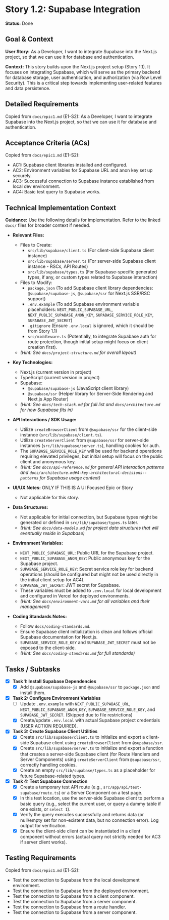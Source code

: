 # Story 1.2: Supabase Integration

**Status:** Done

## Goal & Context

**User Story:** As a Developer, I want to integrate Supabase into the Next.js project, so that we can use it for database and authentication.

**Context:** This story builds upon the Next.js project setup (Story 1.1). It focuses on integrating Supabase, which will serve as the primary backend for database storage, user authentication, and authorization (via Row Level Security). This is a critical step towards implementing user-related features and data persistence.

## Detailed Requirements

Copied from `docs/epic1.md` (E1-S2):
As a Developer, I want to integrate Supabase into the Next.js project, so that we can use it for database and authentication.

## Acceptance Criteria (ACs)

Copied from `docs/epic1.md` (E1-S2):

- AC1: Supabase client libraries installed and configured.
- AC2: Environment variables for Supabase URL and anon key set up securely.
- AC3: Successful connection to Supabase instance established from local dev environment.
- AC4: Basic test query to Supabase works.

## Technical Implementation Context

**Guidance:** Use the following details for implementation. Refer to the linked `docs/` files for broader context if needed.

- **Relevant Files:**

  - Files to Create:
    - `src/lib/supabase/client.ts` (For client-side Supabase client instance)
    - `src/lib/supabase/server.ts` (For server-side Supabase client instance - RSCs, API Routes)
    - `src/lib/supabase/types.ts` (For Supabase-specific generated types, if any, or custom types related to Supabase interaction)
  - Files to Modify:
    - `package.json` (To add Supabase client library dependencies: `@supabase/supabase-js`, `@supabase/ssr` for Next.js SSR/RSC support)
    - `.env.example` (To add Supabase environment variable placeholders: `NEXT_PUBLIC_SUPABASE_URL`, `NEXT_PUBLIC_SUPABASE_ANON_KEY`, `SUPABASE_SERVICE_ROLE_KEY`, `SUPABASE_JWT_SECRET`)
    - `.gitignore` (Ensure `.env.local` is ignored, which it should be from Story 1.1)
    - `src/middleware.ts` (Potentially, to integrate Supabase auth for route protection, though initial setup might focus on client creation first).
  - _(Hint: See `docs/project-structure.md` for overall layout)_

- **Key Technologies:**

  - Next.js (current version in project)
  - TypeScript (current version in project)
  - Supabase:
    - `@supabase/supabase-js` (JavaScript client library)
    - `@supabase/ssr` (Helper library for Server-Side Rendering and Next.js App Router)
  - _(Hint: See `docs/tech-stack.md` for full list and `docs/architecture.md` for how Supabase fits in)_

- **API Interactions / SDK Usage:**

  - Utilize `createBrowserClient` from `@supabase/ssr` for the client-side instance (`src/lib/supabase/client.ts`).
  - Utilize `createServerClient` from `@supabase/ssr` for server-side instances (`src/lib/supabase/server.ts`), handling cookies for auth.
  - The `SUPABASE_SERVICE_ROLE_KEY` will be used for backend operations requiring elevated privileges, but initial setup will focus on the public client and anonymous key.
  - _(Hint: See `docs/api-reference.md` for general API interaction patterns and `docs/architecture.md#4-key-architectural-decisions--patterns` for Supabase usage context)_

- **UI/UX Notes:** ONLY IF THIS IS A UI Focused Epic or Story

  - Not applicable for this story.

- **Data Structures:**

  - Not applicable for initial connection, but Supabase types might be generated or defined in `src/lib/supabase/types.ts` later.
  - _(Hint: See `docs/data-models.md` for project data structures that will eventually reside in Supabase)_

- **Environment Variables:**
  - `NEXT_PUBLIC_SUPABASE_URL`: Public URL for the Supabase project.
  - `NEXT_PUBLIC_SUPABASE_ANON_KEY`: Public anonymous key for the Supabase project.
  - `SUPABASE_SERVICE_ROLE_KEY`: Secret service role key for backend operations (should be configured but might not be used directly in the initial client setup for AC4).
  - `SUPABASE_JWT_SECRET`: JWT secret for Supabase.
  - These variables must be added to `.env.local` for local development and configured in Vercel for deployed environments.
  - _(Hint: See `docs/environment-vars.md` for all variables and their management)_

- **Coding Standards Notes:**
  - Follow `docs/coding-standards.md`.
  - Ensure Supabase client initialization is clean and follows official Supabase documentation for Next.js.
  - `SUPABASE_SERVICE_ROLE_KEY` and `SUPABASE_JWT_SECRET` must not be exposed to the client-side.
  - _(Hint: See `docs/coding-standards.md` for full standards)_

## Tasks / Subtasks

- [x] **Task 1: Install Supabase Dependencies**
  - [x] Add `@supabase/supabase-js` and `@supabase/ssr` to `package.json` and install them.
- [x] **Task 2: Configure Environment Variables**
  - [ ] Update `.env.example` with `NEXT_PUBLIC_SUPABASE_URL`, `NEXT_PUBLIC_SUPABASE_ANON_KEY`, `SUPABASE_SERVICE_ROLE_KEY`, and `SUPABASE_JWT_SECRET`. (Skipped due to file restrictions)
  - [x] Create/update `.env.local` with actual Supabase project credentials (USER ACTION REQUIRED).
- [x] **Task 3: Create Supabase Client Utilities**
  - [x] Create `src/lib/supabase/client.ts` to initialize and export a client-side Supabase client using `createBrowserClient` from `@supabase/ssr`.
  - [x] Create `src/lib/supabase/server.ts` to initialize and export a function that creates a server-side Supabase client (for Route Handlers and Server Components) using `createServerClient` from `@supabase/ssr`, correctly handling cookies.
  - [x] Create an empty `src/lib/supabase/types.ts` as a placeholder for future Supabase-related types.
- [x] **Task 4: Test Supabase Connection**
  - [x] Create a temporary test API route (e.g., `src/app/api/test-supabase/route.ts`) or a Server Component on a test page.
  - [x] In this test location, use the server-side Supabase client to perform a basic query (e.g., select the current user, or query a dummy table if one exists, or `select 1`).
  - [x] Verify the query executes successfully and returns data (or null/empty set for non-existent data, but no connection error). Log output for verification.
  - [x] Ensure the client-side client can be instantiated in a client component without errors (actual query not strictly needed for AC3 if server client works).

## Testing Requirements

Copied from `docs/epic1.md` (E1-S2):

- Test the connection to Supabase from the local development environment.
- Test the connection to Supabase from the deployed environment.
- Test the connection to Supabase from a client component.
- Test the connection to Supabase from a server component.
- Test the connection to Supabase from a route handler.
- Test the connection to Supabase from a server component.
